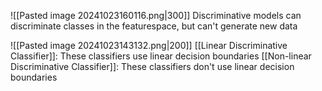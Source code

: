 ![[Pasted image 20241023160116.png|300]]
Discriminative models can discriminate classes in the featurespace, but can't generate new data


![[Pasted image 20241023143132.png|200]]
[[Linear Discriminative Classifier]]:
	These classifiers use linear decision boundaries
[[Non-linear Discriminative Classifier]]:
	These classifiers don't use linear decision boundaries

